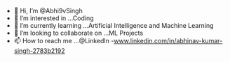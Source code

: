 - 👋 Hi, I’m @Abhi9vSingh
- 👀 I’m interested in ...Coding
- 🌱 I’m currently learning ...Artificial Intelligence and Machine Learning
- 💞️ I’m looking to collaborate on ...ML Projects
- 📫 How to reach me ...@LinkedIn -www.linkedin.com/in/abhinav-kumar-singh-2783b2192

<!---
Abhi9vSingh/Abhi9vSingh is a ✨ special ✨ repository because its `README.md` (this file) appears on your GitHub profile.
You can click the Preview link to take a look at your changes.
--->
